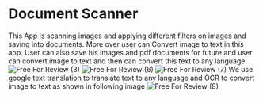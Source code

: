 # Document Scanner
This App is scanning images and applying different filters on images and saving into documents. More over user can Convert image to text in this app. User can also save his images and pdf documents for future and user can convert image to text and then can convert this text to any language.
![Free For Review (3)](https://user-images.githubusercontent.com/54198996/146721088-fa52d672-9323-4bed-b516-03f937d08611.png)
![Free For Review (6)](https://user-images.githubusercontent.com/54198996/146721095-c8e01dd4-d779-498f-b06b-cc25430c88d0.png)
![Free For Review (7)](https://user-images.githubusercontent.com/54198996/146721104-d6a75778-06dd-4caa-a32d-56e28772aa6c.png)
We use google text translation to translate text to any language and OCR to convert image to text as shown in following image
![Free For Review (8)](https://user-images.githubusercontent.com/54198996/146721131-bde15973-dab0-4883-81b3-3e6729ab8421.png)
